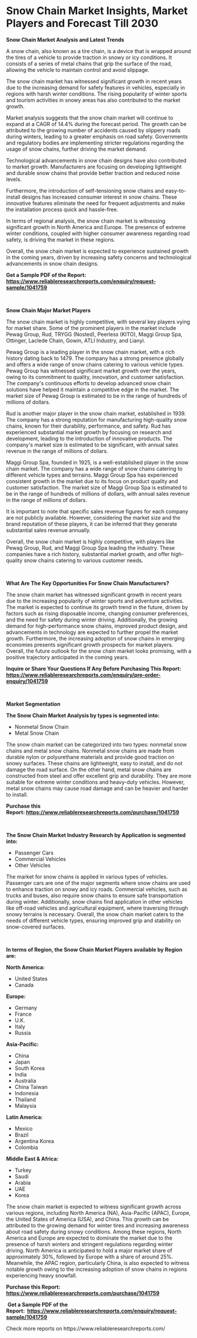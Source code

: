 <p><h1>Snow Chain Market Insights, Market Players and Forecast Till 2030</h1></p><p><strong>Snow Chain Market Analysis and Latest Trends</strong></p>
<p><p>A snow chain, also known as a tire chain, is a device that is wrapped around the tires of a vehicle to provide traction in snowy or icy conditions. It consists of a series of metal chains that grip the surface of the road, allowing the vehicle to maintain control and avoid slippage.</p><p>The snow chain market has witnessed significant growth in recent years due to the increasing demand for safety features in vehicles, especially in regions with harsh winter conditions. The rising popularity of winter sports and tourism activities in snowy areas has also contributed to the market growth.</p><p>Market analysis suggests that the snow chain market will continue to expand at a CAGR of 14.4% during the forecast period. The growth can be attributed to the growing number of accidents caused by slippery roads during winters, leading to a greater emphasis on road safety. Governments and regulatory bodies are implementing stricter regulations regarding the usage of snow chains, further driving the market demand.</p><p>Technological advancements in snow chain designs have also contributed to market growth. Manufacturers are focusing on developing lightweight and durable snow chains that provide better traction and reduced noise levels.</p><p>Furthermore, the introduction of self-tensioning snow chains and easy-to-install designs has increased consumer interest in snow chains. These innovative features eliminate the need for frequent adjustments and make the installation process quick and hassle-free.</p><p>In terms of regional analysis, the snow chain market is witnessing significant growth in North America and Europe. The presence of extreme winter conditions, coupled with higher consumer awareness regarding road safety, is driving the market in these regions.</p><p>Overall, the snow chain market is expected to experience sustained growth in the coming years, driven by increasing safety concerns and technological advancements in snow chain designs.</p></p>
<p><strong>Get a Sample PDF of the Report:&nbsp; <a href="https://www.reliableresearchreports.com/enquiry/request-sample/1041759">https://www.reliableresearchreports.com/enquiry/request-sample/1041759</a></strong></p>
<p>&nbsp;</p>
<p><strong>Snow Chain Major Market Players</strong></p>
<p><p>The snow chain market is highly competitive, with several key players vying for market share. Some of the prominent players in the market include Pewag Group, Rud, TRYGG (Nosted), Peerless (KITO), Maggi Group Spa, Ottinger, Laclede Chain, Gowin, ATLI Industry, and Lianyi.</p><p>Pewag Group is a leading player in the snow chain market, with a rich history dating back to 1479. The company has a strong presence globally and offers a wide range of snow chains catering to various vehicle types. Pewag Group has witnessed significant market growth over the years, owing to its commitment to quality, innovation, and customer satisfaction. The company's continuous efforts to develop advanced snow chain solutions have helped it maintain a competitive edge in the market. The market size of Pewag Group is estimated to be in the range of hundreds of millions of dollars.</p><p>Rud is another major player in the snow chain market, established in 1939. The company has a strong reputation for manufacturing high-quality snow chains, known for their durability, performance, and safety. Rud has experienced substantial market growth by focusing on research and development, leading to the introduction of innovative products. The company's market size is estimated to be significant, with annual sales revenue in the range of millions of dollars.</p><p>Maggi Group Spa, founded in 1925, is a well-established player in the snow chain market. The company has a wide range of snow chains catering to different vehicle types and terrains. Maggi Group Spa has experienced consistent growth in the market due to its focus on product quality and customer satisfaction. The market size of Maggi Group Spa is estimated to be in the range of hundreds of millions of dollars, with annual sales revenue in the range of millions of dollars.</p><p>It is important to note that specific sales revenue figures for each company are not publicly available. However, considering the market size and the brand reputation of these players, it can be inferred that they generate substantial sales revenue annually.</p><p>Overall, the snow chain market is highly competitive, with players like Pewag Group, Rud, and Maggi Group Spa leading the industry. These companies have a rich history, substantial market growth, and offer high-quality snow chains catering to various customer needs.</p></p>
<p>&nbsp;</p>
<p><strong>What Are The Key Opportunities For Snow Chain Manufacturers?</strong></p>
<p><p>The snow chain market has witnessed significant growth in recent years due to the increasing popularity of winter sports and adventure activities. The market is expected to continue its growth trend in the future, driven by factors such as rising disposable income, changing consumer preferences, and the need for safety during winter driving. Additionally, the growing demand for high-performance snow chains, improved product design, and advancements in technology are expected to further propel the market growth. Furthermore, the increasing adoption of snow chains in emerging economies presents significant growth prospects for market players. Overall, the future outlook for the snow chain market looks promising, with a positive trajectory anticipated in the coming years.</p></p>
<p><strong>Inquire or Share Your Questions If Any Before Purchasing This Report: <a href="https://www.reliableresearchreports.com/enquiry/pre-order-enquiry/1041759">https://www.reliableresearchreports.com/enquiry/pre-order-enquiry/1041759</a></strong></p>
<p>&nbsp;</p>
<p><strong>Market Segmentation</strong></p>
<p><strong>The Snow Chain Market Analysis by types is segmented into:</strong></p>
<p><ul><li>Nonmetal Snow Chain</li><li>Metal Snow Chain</li></ul></p>
<p><p>The snow chain market can be categorized into two types: nonmetal snow chains and metal snow chains. Nonmetal snow chains are made from durable nylon or polyurethane materials and provide good traction on snowy surfaces. These chains are lightweight, easy to install, and do not damage the road surface. On the other hand, metal snow chains are constructed from steel and offer excellent grip and durability. They are more suitable for extreme winter conditions and heavy-duty vehicles. However, metal snow chains may cause road damage and can be heavier and harder to install.</p></p>
<p><strong>Purchase this Report:&nbsp;<a href="https://www.reliableresearchreports.com/purchase/1041759">https://www.reliableresearchreports.com/purchase/1041759</a></strong></p>
<p>&nbsp;</p>
<p><strong>The Snow Chain Market Industry Research by Application is segmented into:</strong></p>
<p><ul><li>Passenger Cars</li><li>Commercial Vehicles</li><li>Other Vehicles</li></ul></p>
<p><p>The market for snow chains is applied in various types of vehicles. Passenger cars are one of the major segments where snow chains are used to enhance traction on snowy and icy roads. Commercial vehicles, such as trucks and buses, also require snow chains to ensure safe transportation during winter. Additionally, snow chains find application in other vehicles like off-road vehicles and agricultural equipment, where traversing through snowy terrains is necessary. Overall, the snow chain market caters to the needs of different vehicle types, ensuring improved grip and stability on snow-covered surfaces.</p></p>
<p>&nbsp;</p>
<p><strong>In terms of Region, the Snow Chain Market Players available by Region are:</strong></p>
<p>
    <p> <strong> North America: </strong>
        <ul>
            <li>United States</li>
            <li>Canada</li>
        </ul>
        </p> 
    <p> <strong> Europe: </strong>
        <ul>
            <li>Germany</li>
            <li>France</li>
            <li>U.K.</li>
            <li>Italy</li>
            <li>Russia</li>
        </ul>
        </p> 
    <p> <strong> Asia-Pacific: </strong>
        <ul>
            <li>China</li>
            <li>Japan</li>
            <li>South Korea</li>
            <li>India</li>
            <li>Australia</li>
            <li>China Taiwan</li>
            <li>Indonesia</li>
            <li>Thailand</li>
            <li>Malaysia</li>
        </ul>
        </p> 
    <p> <strong> Latin America: </strong>
        <ul>
            <li>Mexico</li>
            <li>Brazil</li>
            <li>Argentina Korea</li>
            <li>Colombia</li>
        </ul>
        </p> 
    <p> <strong> Middle East & Africa: </strong>
        <ul>
            <li>Turkey</li>
            <li>Saudi</li>
            <li>Arabia</li>
            <li>UAE</li>
            <li>Korea</li>
        </ul>
    </p>
    </p>
<p><p>The snow chain market is expected to witness significant growth across various regions, including North America (NA), Asia-Pacific (APAC), Europe, the United States of America (USA), and China. This growth can be attributed to the growing demand for winter tires and increasing awareness about road safety during snowy conditions. Among these regions, North America and Europe are expected to dominate the market due to the presence of harsh winters and stringent regulations regarding winter driving. North America is anticipated to hold a major market share of approximately 30%, followed by Europe with a share of around 25%. Meanwhile, the APAC region, particularly China, is also expected to witness notable growth owing to the increasing adoption of snow chains in regions experiencing heavy snowfall.</p></p>
<p><strong>Purchase this Report: <a href="https://www.reliableresearchreports.com/purchase/1041759">https://www.reliableresearchreports.com/purchase/1041759</a></strong></p>
<p>&nbsp;<strong>Get a Sample PDF of the Report:&nbsp;&nbsp;<a href="https://www.reliableresearchreports.com/enquiry/request-sample/1041759">https://www.reliableresearchreports.com/enquiry/request-sample/1041759</a></strong></p>
<p><strong></strong></p>
<p>Check more reports on https://www.reliableresearchreports.com/</p>